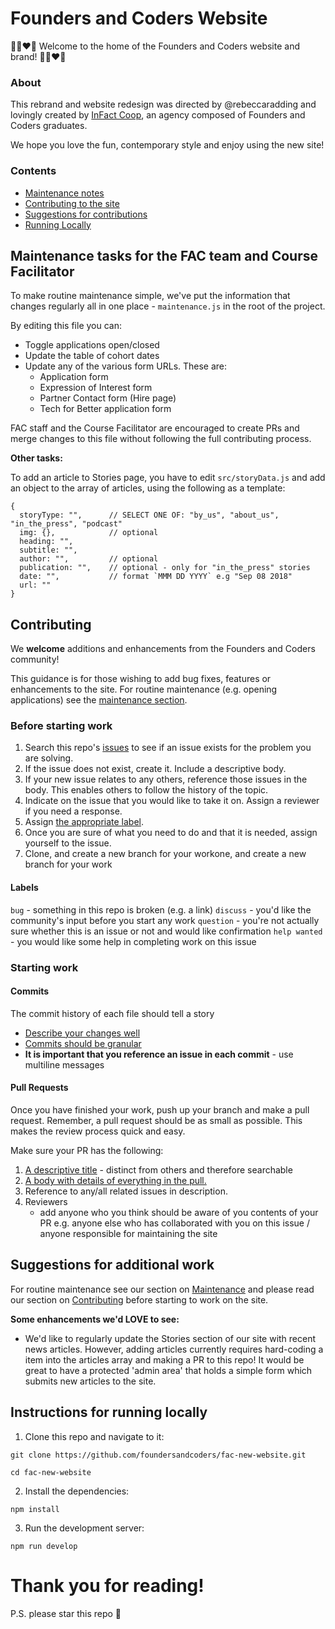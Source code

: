 # Founders and Coders Website

💛💙❤️💚 Welcome to the home of the Founders and Coders website and brand! 💛💙❤️💚

### About 

This rebrand and website redesign was directed by @rebeccaradding and lovingly created by [InFact Coop](www.infactcoop.com), an agency composed of Founders and Coders graduates.

We hope you love the fun, contemporary style and enjoy using the new site!

### Contents
* [Maintenance notes](#Maintenance-tasks-for-the-FAC-team-and-Course-Facilitator)
* [Contributing to the site](#Contributing)
* [Suggestions for contributions](#Suggestions-for-additional-work)
* [Running Locally](#Instructions-for-running-locally)
	

## Maintenance tasks for the FAC team and Course Facilitator

To make routine maintenance simple, we've put the information that changes regularly all in one place - `maintenance.js` in the root of the project.

By editing this file you can:
* Toggle applications open/closed
* Update the table of cohort dates
* Update any of the various form URLs. These are:
	* Application form
	* Expression of Interest form
	* Partner Contact form (Hire page)
	* Tech for Better application form

FAC staff and the Course Facilitator are encouraged to create PRs and merge changes to this file without following the full contributing process.

**Other tasks:**

To add an article to Stories page, you have to edit `src/storyData.js` and add an object to the array of articles, using the following as a template: 

```
{
  storyType: "",      // SELECT ONE OF: "by_us", "about_us", "in_the_press", "podcast"
  img: {},            // optional
  heading: "",
  subtitle: "",
  author: "",         // optional
  publication: "",    // optional - only for "in_the_press" stories
  date: "",           // format `MMM DD YYYY` e.g "Sep 08 2018"
  url: ""
}
```

## Contributing

We **welcome** additions and enhancements from the Founders and Coders community!

This guidance is for those wishing to add bug fixes, features or enhancements to the site. For routine maintenance (e.g. opening applications) see the [maintenance section](#Maintenance-tasks-for-the-FAC-team-and-Course-Facilitator).

### Before starting work

1. Search this repo's [issues](https://github.com/foundersandcoders/fac-new-website/issues) to see if an issue exists for the problem you are solving.
2. If the issue does not exist, create it. Include a descriptive body.
3. If your new issue relates to any others, reference those issues in the body. This enables others to follow the history of the topic.
4. Indicate on the issue that you would like to take it on. Assign a reviewer if you need a response.
5. Assign [the appropriate label](#labels).
6. Once you are sure of what you need to do and that it is needed, assign yourself to the issue.
7. Clone, and create a new branch for your workone, and create a new branch for your work

#### Labels
`bug` - something in this repo is broken (e.g. a link)
`discuss` - you'd like the community's input before you start any work
`question` - you're not actually sure whether this is an issue or not and would like confirmation
`help wanted` - you would like some help in completing work on this issue

### Starting work

#### Commits
The commit history of each file should tell a story
+ [Describe your changes well](https://gist.github.com/mikepea/863f63d6e37281e329f8#describe-your-changes-well-in-each-commit)
+ [Commits should be granular](https://gist.github.com/mikepea/863f63d6e37281e329f8#keep-it-small)
+ **It is important that you reference an issue in each commit** - use multiline messages

#### Pull Requests
Once you have finished your work, push up your branch and make a pull request. Remember, a pull request should be as small as possible. This makes the review process quick and easy.

Make sure your PR has the following:
1. [A descriptive title](https://gist.github.com/mikepea/863f63d6e37281e329f8#ensure-there-is-a-solid-title-and-summary) - distinct from others and therefore searchable
2. [A body with details of everything in the pull.](https://gist.github.com/mikepea/863f63d6e37281e329f8#ensure-there-is-a-solid-title-and-summary)
3. Reference to any/all related issues in description.
5. Reviewers
   + add anyone who you think should be aware of you contents of your PR e.g. anyone else who has collaborated with you on this issue / anyone responsible for maintaining the site

## Suggestions for additional work

For routine maintenance see our section on [Maintenance](#Maintenance-tasks-for-the-FAC-team-and-Course-Facilitator) and please read our section on [Contributing](#Contributing) before starting to work on the site.

**Some enhancements we'd LOVE to see:**
* We'd like to regularly update the Stories section of our site with recent news articles. However, adding articles currently requires hard-coding a item into the articles array and making a PR to this repo! It would be great to have a protected 'admin area' that holds a simple form which submits new articles to the site.

## Instructions for running locally

1. Clone this repo and navigate to it:
```
git clone https://github.com/foundersandcoders/fac-new-website.git

cd fac-new-website
```
2. Install the dependencies:
```
npm install
```
3. Run the development server:
```
npm run develop
```

# Thank you for reading!
P.S. please star this repo 🌟